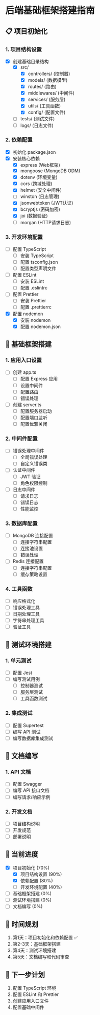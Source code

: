 # 后端基础框架搭建指南

## 📋 项目初始化

### 1. 项目结构设置
- [x] 创建基础目录结构
  - [x] src/
    - [x] controllers/ (控制器)
    - [x] models/ (数据模型)
    - [x] routes/ (路由)
    - [x] middlewares/ (中间件)
    - [x] services/ (服务层)
    - [x] utils/ (工具函数)
    - [x] config/ (配置文件)
  - [ ] tests/ (测试文件)
  - [ ] logs/ (日志文件)

### 2. 依赖配置
- [x] 初始化 package.json
- [x] 安装核心依赖
  - [x] express (Web框架)
  - [x] mongoose (MongoDB ODM)
  - [x] dotenv (环境变量)
  - [x] cors (跨域处理)
  - [x] helmet (安全中间件)
  - [ ] winston (日志管理)
  - [x] jsonwebtoken (JWT认证)
  - [x] bcryptjs (密码加密)
  - [x] joi (数据验证)
  - [ ] morgan (HTTP请求日志)

### 3. 开发环境配置
- [ ] 配置 TypeScript
  - [ ] 安装 TypeScript
  - [ ] 配置 tsconfig.json
  - [ ] 配置类型声明文件
- [ ] 配置 ESLint
  - [ ] 安装 ESLint
  - [ ] 配置 .eslintrc
- [ ] 配置 Prettier
  - [ ] 安装 Prettier
  - [ ] 配置 .prettierrc
- [x] 配置 nodemon
  - [x] 安装 nodemon
  - [x] 配置 nodemon.json

## 🔧 基础框架搭建

### 1. 应用入口设置
- [ ] 创建 app.ts
  - [ ] 配置 Express 应用
  - [ ] 设置中间件
  - [ ] 配置路由
  - [ ] 错误处理
- [ ] 创建 server.ts
  - [ ] 配置服务器启动
  - [ ] 配置端口监听
  - [ ] 配置优雅关闭

### 2. 中间件配置
- [ ] 错误处理中间件
  - [ ] 全局错误处理
  - [ ] 自定义错误类
- [ ] 认证中间件
  - [ ] JWT 验证
  - [ ] 角色权限控制
- [ ] 日志中间件
  - [ ] 请求日志
  - [ ] 错误日志
  - [ ] 性能监控

### 3. 数据库配置
- [ ] MongoDB 连接配置
  - [ ] 连接字符串配置
  - [ ] 连接池设置
  - [ ] 错误处理
- [ ] Redis 连接配置
  - [ ] 连接字符串配置
  - [ ] 缓存策略设置

### 4. 工具函数
- [ ] 响应格式化
- [ ] 错误处理工具
- [ ] 日期处理工具
- [ ] 字符串处理工具
- [ ] 验证工具

## 🧪 测试环境搭建

### 1. 单元测试
- [ ] 配置 Jest
- [ ] 编写测试用例
  - [ ] 控制器测试
  - [ ] 服务层测试
  - [ ] 工具函数测试

### 2. 集成测试
- [ ] 配置 Supertest
- [ ] 编写 API 测试
- [ ] 编写数据库集成测试

## 📝 文档编写

### 1. API 文档
- [ ] 配置 Swagger
- [ ] 编写 API 接口文档
- [ ] 编写请求/响应示例

### 2. 开发文档
- [ ] 项目结构说明
- [ ] 开发规范
- [ ] 部署说明

## 🔄 当前进度
- [x] 项目初始化 (70%)
  - [x] 项目结构设置 (90%)
  - [x] 依赖配置 (80%)
  - [ ] 开发环境配置 (40%)
- [ ] 基础框架搭建 (0%)
- [ ] 测试环境搭建 (0%)
- [ ] 文档编写 (0%)

## 📅 时间规划
1. 第1天：项目初始化和依赖配置 ✅
2. 第2-3天：基础框架搭建
3. 第4天：测试环境搭建
4. 第5天：文档编写和代码审查

## 🚀 下一步计划
1. 配置 TypeScript 环境
2. 配置 ESLint 和 Prettier
3. 创建应用入口文件
4. 配置基础中间件 